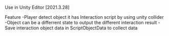 Use in Unity Editor [2021.3.28]

Feature
-Player detect object it has Interaction script by using unity collider
-Object can be a differrent state to output the different interaction result
-Save interaction object data in ScriptObjectData to collect data
